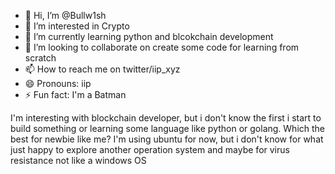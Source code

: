 - 👋 Hi, I’m @Bullw1sh
- 👀 I’m interested in Crypto
- 🌱 I’m currently learning python and blcokchain development
- 💞️ I’m looking to collaborate on create some code for learning from scratch 
- 📫 How to reach me on twitter/iip_xyz
- 😄 Pronouns: iip
- ⚡ Fun fact: I'm a Batman

<!---
Bullw1sh/Bullw1sh is a ✨ special ✨ repository because its `README.md` (this file) appears on your GitHub profile.
You can click the Preview link to take a look at your changes.
--->
I'm interesting with blockchain developer, but i don't know the first i start to build something or learning some language like python or golang. Which the best for newbie like me?
I'm using ubuntu for now, but i don't know for what just happy to explore another operation system and maybe for virus resistance not like a windows OS
